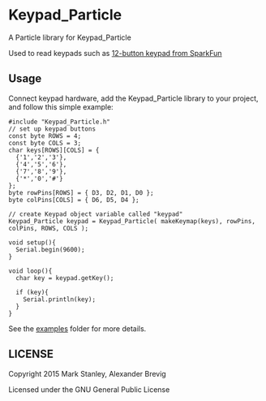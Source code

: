 # Keypad_Particle

A Particle library for Keypad_Particle

Used to read keypads such as [12-button keypad from SparkFun](https://www.sparkfun.com/products/8653)

## Usage

Connect keypad hardware, add the Keypad_Particle library to your project, and follow this simple example:

```
#include "Keypad_Particle.h"
// set up keypad buttons
const byte ROWS = 4;
const byte COLS = 3;
char keys[ROWS][COLS] = {
  {'1','2','3'},
  {'4','5','6'},
  {'7','8','9'},
  {'*','0','#'}
};
byte rowPins[ROWS] = { D3, D2, D1, D0 };
byte colPins[COLS] = { D6, D5, D4 };

// create Keypad object variable called "keypad"
Keypad_Particle keypad = Keypad_Particle( makeKeymap(keys), rowPins, colPins, ROWS, COLS );

void setup(){
  Serial.begin(9600);
}
  
void loop(){
  char key = keypad.getKey();
  
  if (key){
    Serial.println(key);
  }
}
```

See the [examples](examples) folder for more details.

## LICENSE
Copyright 2015 Mark Stanley, Alexander Brevig

Licensed under the GNU General Public License
